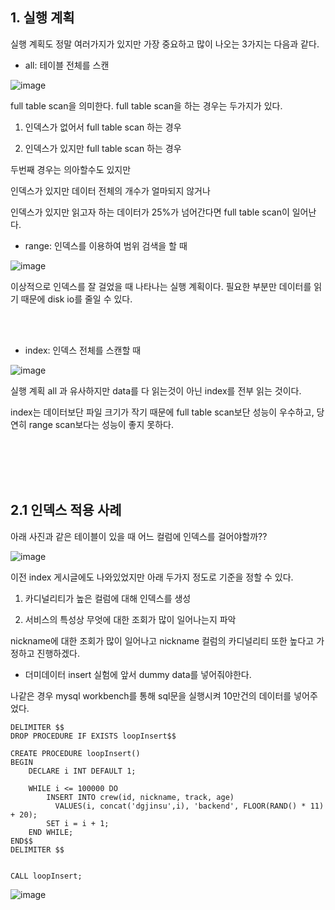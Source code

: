 ## 1. 실행 계획
실행 계획도 정말 여러가지가 있지만 가장 중요하고 많이 나오는 3가지는 다음과 같다.

- all: 테이블 전체를 스캔

![image](https://github.com/DAU-FAIRDAY-TEAM6/POISON_Docs/assets/97269799/cc1a3fc8-e905-41d0-8dc6-b69d753dadd4)

full table scan을 의미한다. full table scan을 하는 경우는 두가지가 있다.  

 

1. 인덱스가 없어서 full table scan 하는 경우

2. 인덱스가 있지만 full table scan 하는 경우

 

두번째 경우는 의아할수도 있지만

인덱스가 있지만 데이터 전체의 개수가 얼마되지 않거나

인덱스가 있지만 읽고자 하는 데이터가 25%가 넘어간다면 full table scan이 일어난다. 

- range: 인덱스를 이용하여 범위 검색을 할 때

![image](https://github.com/DAU-FAIRDAY-TEAM6/POISON_Docs/assets/97269799/8449d549-825e-4975-a548-543c1b5ceb95)

이상적으로 인덱스를 잘 걸었을 때 나타나는 실행 계획이다. 필요한 부분만 데이터를 읽기 때문에 disk io를 줄일 수 있다. 

 <br><br>

- index: 인덱스 전체를 스캔할 때

![image](https://github.com/DAU-FAIRDAY-TEAM6/POISON_Docs/assets/97269799/99f8d9c6-9e04-4266-8e70-4e309eda332e)

실행 계획 all 과 유사하지만 data를 다 읽는것이 아닌 index를 전부 읽는 것이다.

index는 데이터보단 파일 크기가 작기 때문에 full table scan보단 성능이 우수하고, 당연히 range scan보다는 성능이 좋지 못하다.

<br><br><br><br>

## 2.1 인덱스 적용 사례

아래 사진과 같은 테이블이 있을 때 어느 컬럼에 인덱스를 걸어야할까??

![image](https://github.com/DAU-FAIRDAY-TEAM6/POISON_Docs/assets/97269799/238e7cd9-efea-4f6b-b8f1-7369133bdefe)

이전 index 게시글에도 나와있었지만 아래 두가지 정도로 기준을 정할 수 있다. 

 

1. 카디널리티가 높은 컬럼에 대해 인덱스를 생성

2. 서비스의 특성상 무엇에 대한 조회가 많이 일어나는지 파악

 

nickname에 대한 조회가 많이 일어나고 nickname 컬럼의 카디널리티 또한 높다고 가정하고 진행하겠다.  

- 더미데이터 insert
실험에 앞서 dummy data를 넣어줘야한다. 

나같은 경우 mysql workbench를 통해 sql문을 실행시켜 10만건의 데이터를 넣어주었다. 

```
DELIMITER $$
DROP PROCEDURE IF EXISTS loopInsert$$
 
CREATE PROCEDURE loopInsert()
BEGIN
    DECLARE i INT DEFAULT 1;
        
    WHILE i <= 100000 DO
        INSERT INTO crew(id, nickname, track, age)
          VALUES(i, concat('dgjinsu',i), 'backend', FLOOR(RAND() * 11) + 20);
        SET i = i + 1;
    END WHILE;
END$$
DELIMITER $$
 
 
CALL loopInsert;
```


![image](https://github.com/DAU-FAIRDAY-TEAM6/POISON_Docs/assets/97269799/6d8a4a95-cdce-4ae4-abc7-3888d8fce978)
